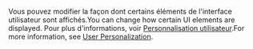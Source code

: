<span data-ttu-id="dae3e-101">Vous pouvez modifier la façon dont certains éléments de l'interface utilisateur sont affichés.</span><span class="sxs-lookup"><span data-stu-id="dae3e-101">You can change how certain UI elements are displayed.</span></span> <span data-ttu-id="dae3e-102">Pour plus d'informations, voir [Personnalisation utilisateur](../ui-user-personalization.md).</span><span class="sxs-lookup"><span data-stu-id="dae3e-102">For more information, see [User Personalization](../ui-user-personalization.md).</span></span>
